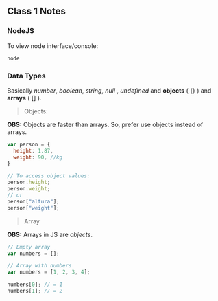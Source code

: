 ## Class 1 Notes

### NodeJS

To view node interface/console:

```npm
node
```

### Data Types

Basically _number_, _boolean_, _string_, _null_ , _undefined_ and **objects** ( {} )
and **arrays** ( [] ).

> Objects:

**OBS:** Objects are faster than arrays. So, prefer use objects instead of arrays.

```js
var person = {
  height: 1.87,
  weight: 90, //kg
}

// To access object values:
person.height;
person.weight;
// or
person["altura"];
person["weight"];
```

> Array

**OBS:** Arrays in JS are _objects_.

```js
// Empty array
var numbers = [];

// Array with numbers
var numbers = [1, 2, 3, 4];

numbers[0]; // = 1
numbers[1]; // = 2
```
